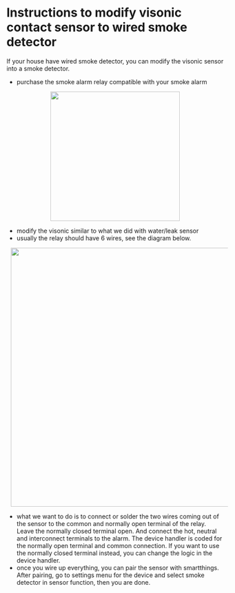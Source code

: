 # Instructions to modify visonic contact sensor to wired smoke detector

If your house have wired smoke detector, you can modify the visonic sensor into a smoke detector. 
  - purchase the smoke alarm relay compatible with your smoke alarm
  
  <p align="center">
    <img src = "https://github.com/pakmanwg/smartthings-visonic-sensor/blob/master/rm4-relay.jpg" width=300 hspace=10/>
  </p>  
  
  - modify the visonic similar to what we did with water/leak sensor
  - usually the relay should have 6 wires, see the diagram below.
  
  
  <p align="center">
    <img src = "https://github.com/pakmanwg/smartthings-visonic-sensor/blob/master/firex-501-diagram2-large.jpg" width=600 hspace=10/>
  </p>  
  
   - what we want to do is to connect or solder the two wires coming out of the sensor to the common and normally open terminal of the relay. Leave the normally closed terminal open. And connect the hot, neutral and interconnect terminals to the alarm. The device handler is coded for the normally open terminal and common connection. If you want to use the normally closed terminal instead, you can change the logic in the device handler.
   - once you wire up everything, you can pair the sensor with smartthings. After pairing, go to settings menu for the device and select smoke detector in sensor function, then you are done.
